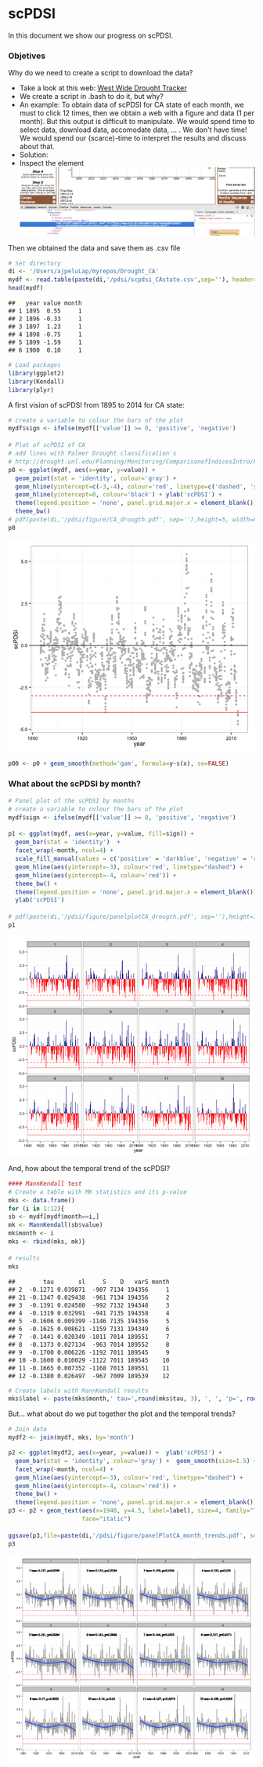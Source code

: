 scPDSI 
========================================================
In this document we show our progress on scPDSI.

### Objetives 
Why do we need to create a script to download the data?
- Take a look at this web: [West Wide Drought Tracker](http://www.wrcc.dri.edu/wwdt/time)
- We create a script in .bash to do it, but why? 
- An example: To obtain data of scPDSI for CA state of each month, we must to click 12 times, then we obtain a web with a figure and data (1 per month). But this output is difficult to manipulate. We would spend time to select data, download data, accomodate data, ... . We don't have time! We would spend our (scarce)-time to interpret the results and discuss about that. 
- Solution:
- Inspect the element ![inspect](figure/inspect.png) 

Then we obtained the data and save them as .csv file 


```r
# Set directory 
di <- '/Users/ajpeluLap/myrepos/Drought_CA'
mydf <- read.table(paste(di,'/pdsi/scpdsi_CAstate.csv',sep=''), header=TRUE) 
head(mydf)
```

```
##   year value month
## 1 1895  0.55     1
## 2 1896 -0.33     1
## 3 1897  1.23     1
## 4 1898 -0.75     1
## 5 1899 -1.59     1
## 6 1900  0.10     1
```



```r
# Load packages 
library(ggplot2)
library(Kendall)
library(plyr)
```


A first vision of scPDSI from 1895 to 2014 for CA state: 


```r
# create a variable to colour the bars of the plot 
mydf$sign <- ifelse(mydf[['value']] >= 0, 'positive', 'negative')

# Plot of scPDSI of CA 
# add lines with Palmer Drought classification's
# http://drought.unl.edu/Planning/Monitoring/ComparisonofIndicesIntro/PDSI.aspx
p0 <- ggplot(mydf, aes(x=year, y=value)) + 
  geom_point(stat = 'identity', colour='gray') + 
  geom_hline(yintercept=c(-3,-4), colour='red', linetype=c('dashed', 'solid')) +
  geom_hline(yintercept=0, colour='black') + ylab('scPDSI') +
  theme(legend.position = 'none', panel.grid.major.x = element_blank()) +
  theme_bw() 
# pdf(paste(di,'/pdsi/figure/CA_drougth.pdf', sep=''),height=5, width=8)
p0
```

![plot of chunk unnamed-chunk-3](figure/unnamed-chunk-3.png) 


```r
p00 <- p0 + geom_smooth(method='gam', formula=y~s(x), se=FALSE)
```


### What about the scPDSI by month? 

```r
# Panel plot of the scPDSI by months  
# create a variable to colour the bars of the plot 
mydf$sign <- ifelse(mydf[['value']] >= 0, 'positive', 'negative')

p1 <- ggplot(mydf, aes(x=year, y=value, fill=sign)) + 
  geom_bar(stat = 'identity')  + 
  facet_wrap(~month, ncol=4) + 
  scale_fill_manual(values = c('positive' = 'darkblue', 'negative' = 'red')) + 
  geom_hline(aes(yintercept=-3), colour='red', linetype="dashed") + 
  geom_hline(aes(yintercept=-4, colour='red')) +
  theme_bw() + 
  theme(legend.position = 'none', panel.grid.major.x = element_blank()) + 
  ylab('scPDSI')

# pdf(paste(di,'/pdsi/figure/panelplotCA_drougth.pdf', sep=''),height=10, width=9)
p1 
```

![plot of chunk unnamed-chunk-5](figure/unnamed-chunk-5.png) 

And, how about the temporal trend of the scPDSI? 

```r
#### MannKendall test 
# Create a table with MK statistics and its p-value 
mks <- data.frame()
for (i in 1:12){
sb <- mydf[mydf$month==i,]
mk <- MannKendall(sb$value)
mk$month <- i 
mks <- rbind(mks, mk)}

# results 
mks 
```

```
##        tau       sl     S    D   varS month
## 2  -0.1271 0.039871  -907 7134 194356     1
## 21 -0.1347 0.029438  -961 7134 194356     2
## 3  -0.1391 0.024580  -992 7132 194348     3
## 4  -0.1319 0.032991  -941 7135 194358     4
## 5  -0.1606 0.009399 -1146 7135 194356     5
## 6  -0.1625 0.008621 -1159 7131 194349     6
## 7  -0.1441 0.020349 -1011 7014 189551     7
## 8  -0.1373 0.027134  -963 7014 189552     8
## 9  -0.1700 0.006226 -1192 7011 189545     9
## 10 -0.1600 0.010029 -1122 7011 189545    10
## 11 -0.1665 0.007352 -1168 7013 189551    11
## 12 -0.1380 0.026497  -967 7009 189539    12
```

```r
# Create labels with MannKendall results 
mks$label <- paste(mks$month,' tau=',round(mks$tau, 3), ', ', 'p=', round(mks$sl,4), sep='')
```

But... what about do we put together the plot and the temporal trends?  


```r
# Join data 
mydf2 <- join(mydf, mks, by='month')
```


```r
p2 <- ggplot(mydf2, aes(x=year, y=value)) +  ylab('scPDSI') +
  geom_bar(stat = 'identity', colour='gray') +  geom_smooth(size=1.5) + 
  facet_wrap(~month, ncol=4) + 
  geom_hline(aes(yintercept=-3), colour='red', linetype="dashed") + 
  geom_hline(aes(yintercept=-4, colour='red')) +
  theme_bw() +
  theme(legend.position = 'none', panel.grid.major.x = element_blank()) 
p3 <- p2 + geom_text(aes(x=1940, y=4.5, label=label), size=4, family="Times", 
                     face="italic")

ggsave(p3,file=paste(di,'/pdsi/figure/panelPlotCA_month_trends.pdf', sep=''),height=10, width=9)
p3
```

![plot of chunk unnamed-chunk-8](figure/unnamed-chunk-8.png) 
